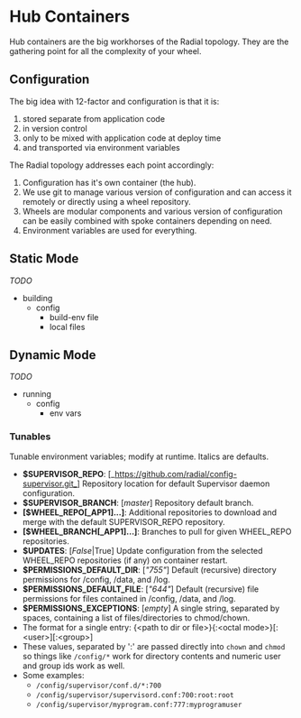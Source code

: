 # Hub Containers

Hub containers are the big workhorses of the Radial topology. They are
the gathering point for all the complexity of your wheel. 

## Configuration

The big idea with 12-factor and configuration is that it is:
  1. stored separate from application code
  2. in version control
  3. only to be mixed with application code at deploy time
  4. and transported via environment variables

The Radial topology addresses each point accordingly:
  1. Configuration has it's own container (the hub).
  2. We use git to manage various version of configuration and can access it
     remotely or directly using a wheel repository.
  3. Wheels are modular components and various version of configuration can be
     easily combined with spoke containers depending on need.
  4. Environment variables are used for everything.

## Static Mode

*TODO*

* building
    * config
        * build-env file
        * local files

## Dynamic Mode

*TODO*
* running
    * config
        * env vars

### Tunables

Tunable environment variables; modify at runtime. Italics are defaults.

- **$SUPERVISOR_REPO**: [_https://github.com/radial/config-supervisor.git_]
Repository location for default Supervisor daemon configuration.
- **$SUPERVISOR_BRANCH**: [_master_] Repository default branch.
- **[$WHEEL_REPO[_APP1]...]**: Additional repositories to download and merge
with the default SUPERVISOR_REPO repository.
- **[$WHEEL_BRANCH[_APP1]...]**: Branches to pull for given WHEEL_REPO
repositories.
- **$UPDATES**: [_False_|True] Update configuration from the selected
WHEEL_REPO repositories (if any) on container restart.
- **$PERMISSIONS_DEFAULT_DIR**: [_"755"_] Default (recursive) directory
permissions for /config, /data, and /log.
- **$PERMISSIONS_DEFAULT_FILE**: [_"644"_] Default (recursive) file permissions
for files contained in /config, /data, and /log.
- **$PERMISSIONS_EXCEPTIONS**: [_empty_] A single string, separated by spaces,
containing a list of files/directories to chmod/chown.
- The format for a single entry:
{\<path to dir or file\>}{:\<octal mode\>}[:\<user\>][:\<group\>]
- These values, separated by ':' are passed directly into `chown` and
    `chmod` so things like `/config/*` work for directory contents and numeric
    user and group ids work as well.
- Some examples:
    - `/config/supervisor/conf.d/*:700`
    - `/config/supervisor/supervisord.conf:700:root:root`
    - `/config/supervisor/myprogram.conf:777:myprogramuser`
